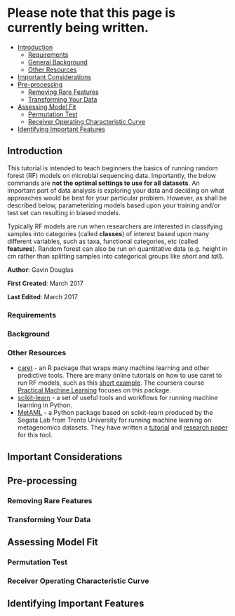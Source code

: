 # Please note that this page is currently being written.
* [Introduction](#introduction)  
    * [Requirements](#requirements)  
    * [General Background](#background)  
    * [Other Resources](#other-resources)  
* [Important Considerations](#important-considerations)  
* [Pre-processing](#pre-processing)  
    * [Removing Rare Features](#removing-rare-features)  
    * [Transforming Your Data](#transforming-your-data)   
* [Assessing Model Fit](#assessing-model-fit)  
    * [Permutation Test](#permutation-test)  
    * [Receiver Operating Characteristic Curve](#receiver-operating-characteristic-curve)   
* [Identifying Important Features](#identifying-important-features)  
  
## Introduction
This tutorial is intended to teach beginners the basics of running random forest (RF) models on microbial sequencing data. Importantly, the below commands are **not the optimal settings to use for all datasets**. An important part of data analysis is exploring your data and deciding on what approaches would be best for your particular problem. However, as shall be described below, parameterizing models based upon your training and/or test set can resulting in biased models.  
  
Typically RF models are run when researchers are interested in classifying samples into categories (called **classes**) of interest based upon many different variables, such as taxa, functional categories, etc (called **features**). Random forest can also be run on quantitative data (e.g. height in cm rather than splitting samples into categorical groups like _short_ and _tall_).  
    
**Author**: Gavin Douglas
    
**First Created**: March 2017
  
**Last Edited**: March 2017
  
### Requirements
  
### Background
  
### Other Resources
* [caret](https://topepo.github.io/caret/) - an R package that wraps many machine learning and other predictive tools. There are many online tutorials on how to use caret to run RF models, such as this [short example](http://bigcomputing.blogspot.ca/2014/10/an-example-of-using-random-forest-in.html). The coursera course [Practical Machine Learning](https://www.coursera.org/learn/practical-machine-learning) focuses on this package.
* [scikit-learn](http://scikit-learn.org/stable/) - a set of useful tools and workflows for running machine learning in Python.
* [MetAML](http://segatalab.cibio.unitn.it/tools/metaml/) - a Python package based on scikit-learn produced by the Segata Lab from Trento University for running machine learning on metagenomics datasets. They have written a [tutorial](https://bitbucket.org/CibioCM/metaml/wiki/Home) and [research paper](http://journals.plos.org/ploscompbiol/article?id=10.1371/journal.pcbi.1004977) for this tool.  

## Important Considerations
  
## Pre-processing
  
### Removing Rare Features
  
### Transforming Your Data
  
## Assessing Model Fit

### Permutation Test

### Receiver Operating Characteristic Curve   
  
## Identifying Important Features  
